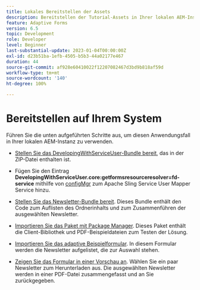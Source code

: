 ```yaml
---
title: Lokales Bereitstellen der Assets
description: Bereitstellen der Tutorial-Assets in Ihrer lokalen AEM-Instanz
feature: Adaptive Forms
version: 6.5
topic: Development
role: Developer
level: Beginner
last-substantial-update: 2023-01-04T00:00:00Z
exl-id: d23b51ba-1efb-4505-b5b3-44a02177e467
duration: 44
source-git-commit: af928e60410022f12207082467d3bd9b818af59d
workflow-type: tm+mt
source-wordcount: '140'
ht-degree: 100%

---
```


# Bereitstellen auf Ihrem System

Führen Sie die unten aufgeführten Schritte aus, um diesen Anwendungsfall in Ihrer lokalen AEM-Instanz zu verwenden.

* [Stellen Sie das DevelopingWithServiceUser-Bundle bereit](https://experienceleague.adobe.com/docs/experience-manager-learn/assets/developingwithserviceuser.zip?lang=de), das in der ZIP-Datei enthalten ist.

* Fügen Sie den Eintrag **DevelopingWithServiceUser.core:getformsresourceresolver=fd-service** mithilfe von [configMgr](http://localhost:4502/system/console/configMgr) zum Apache Sling Service User Mapper Service hinzu.

* [Stellen Sie das Newsletter-Bundle bereit](assets/Newsletters.core-1.0.0-SNAPSHOT.jar). Dieses Bundle enthält den Code zum Auflisten des Ordnerinhalts und zum Zusammenführen der ausgewählten Newsletter.

* [Importieren Sie das Paket mit Package Manager](assets/newsletter.zip). Dieses Paket enthält die Client-Bibliothek und PDF-Beispieldateien zum Testen der Lösung.

* [Importieren Sie das adaptive Beispielformular](assets/sample-adaptive-form.zip). In diesem Formular werden die Newsletter aufgelistet, die zur Auswahl stehen.

* [Zeigen Sie das Formular in einer Vorschau an](http://localhost:4502/content/dam/formsanddocuments/downloadarchivednewsletters/jcr:content?wcmmode=disabled).
Wählen Sie ein paar Newsletter zum Herunterladen aus. Die ausgewählten Newsletter werden in einer PDF-Datei zusammengefasst und an Sie zurückgegeben.
